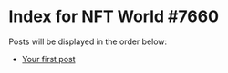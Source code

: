 # Index for NFT World #7660
Posts will be displayed in the order below:

- [Your first post](./001-first.md)

